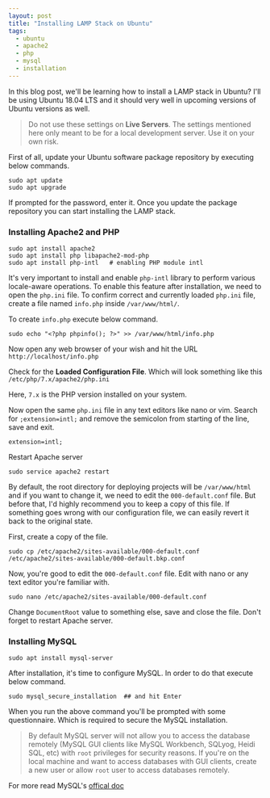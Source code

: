 ```yaml
---
layout: post
title: "Installing LAMP Stack on Ubuntu"
tags:
  - ubuntu
  - apache2
  - php
  - mysql
  - installation
---
```

In this blog post, we'll be learning how to install a LAMP stack in Ubuntu? I'll be using Ubuntu 18.04 LTS
and it should very well in upcoming versions of Ubuntu versions as well.

> Do not use these settings on **Live Servers**. The settings mentioned here only meant to be for a local development server. Use it on your own risk.

First of all, update your Ubuntu software package repository by executing below commands.

```
sudo apt update
sudo apt upgrade
```

If prompted for the password, enter it. Once you update the package repository you can start installing the LAMP stack.

### Installing Apache2 and PHP 

```
sudo apt install apache2   
sudo apt install php libapache2-mod-php
sudo apt install php-intl   # enabling PHP module intl
```

It's very important to install and enable `php-intl` library to perform various locale-aware operations. To enable this feature after installation, we need to open the `php.ini` file. To confirm correct and currently loaded `php.ini` file, create a file named `info.php` inside `/var/www/html/`.

To create `info.php` execute below command.

    sudo echo "<?php phpinfo(); ?>" >> /var/www/html/info.php

Now open any web browser of your wish and hit the URL `http://localhost/info.php`

Check for the **Loaded Configuration File**. Which will look something like this `/etc/php/7.x/apache2/php.ini`

Here, `7.x` is the PHP version installed on your system.

Now open the same `php.ini` file in any text editors like nano or vim. Search for `;extension=intl;` and remove the semicolon from starting of the line, save and exit. 

    extension=intl;

Restart Apache server

    sudo service apache2 restart

By default, the root directory for deploying projects will be `/var/www/html` and if you want to change it, we need to edit the `000-default.conf` file. But before that, I'd highly recommend you to keep a copy of this file. If something goes wrong with our configuration file, we can easily revert it back to the original state.

First, create a copy of the file.

```
sudo cp /etc/apache2/sites-available/000-default.conf /etc/apache2/sites-available/000-default.bkp.conf
```

Now, you're good to edit the `000-default.conf` file. Edit with nano or any text editor you're familiar with.

```
sudo nano /etc/apache2/sites-available/000-default.conf
```

Change `DocumentRoot` value to something else, save and close the file. Don't forget to restart Apache server.

### Installing MySQL

```
sudo apt install mysql-server
```

After installation, it's time to configure MySQL. In order to do that execute below command.

```
sudo mysql_secure_installation  ## and hit Enter
```

When you run the above command you'll be prompted with some questionnaire. Which is required to secure the MySQL installation.

> By default MySQL server will not allow you to access the database remotely (MySQL GUI clients like MySQL Workbench, SQLyog, Heidi SQL, etc) with `root` privileges for security reasons. If you're on the local machine and want to access databases with GUI clients, create a new user or allow `root` user to access databases remotely.

For more read MySQL's [offical doc](https://dev.mysql.com/doc/refman/5.6/en/validate-password-options-variables.html)